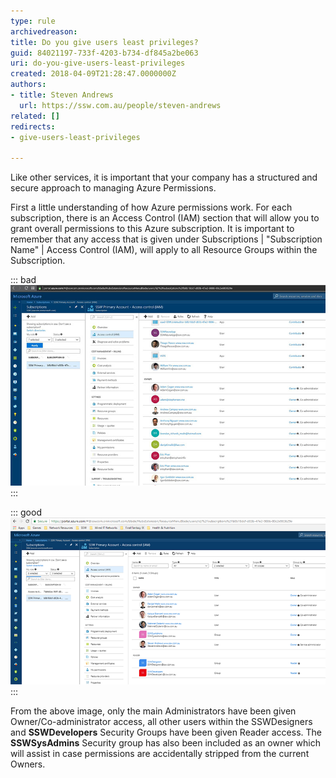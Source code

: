 ```yaml
---
type: rule
archivedreason: 
title: Do you give users least privileges?
guid: 84021197-733f-4203-b734-df845a2be063
uri: do-you-give-users-least-privileges
created: 2018-04-09T21:28:47.0000000Z
authors:
- title: Steven Andrews
  url: https://ssw.com.au/people/steven-andrews
related: []
redirects:
- give-users-least-privileges

---
```


Like other services, it is important that your company has a structured and secure approach to managing Azure Permissions.

First a little understanding of how Azure permissions work. For each subscription, there is an Access Control (IAM) section that will allow you to grant overall permissions to this Azure subscription. It is important to remember that any access that is given under Subscriptions | "Subscription Name" | Access Control (IAM), will apply to all Resource Groups within the Subscription.

<!--endintro-->

::: bad  
![Figure: Bad example - too many people have Owner permission on the subscription level](azure-permissions-bad.jpg)  
:::  

::: good  
![Figure: Good Example - only Administrators that will be managing overall permissions and content have been given Owner/Co-administrator](azure-permissions-good.png)  
:::  

From the above image, only the main Administrators have been given Owner/Co-administrator access, all other users within the SSWDesigners and  **SSWDevelopers** Security Groups have been given Reader access. The  **SSWSysAdmins** Security group has also been included as an owner which will assist in case permissions are accidentally stripped from the current Owners.

